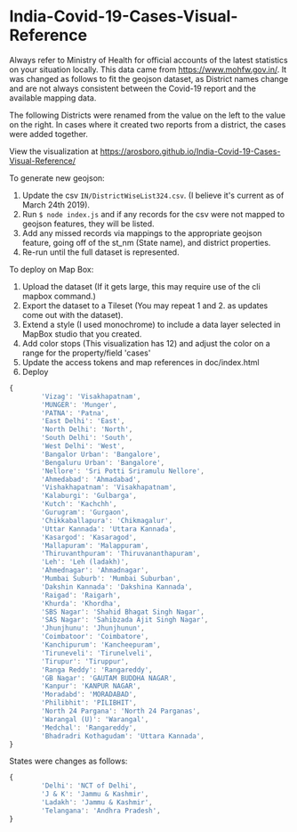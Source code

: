 # India-Covid-19-Cases-Visual-Reference

Always refer to Ministry of Health for official accounts of the latest statistics on your situation locally.
This data came from https://www.mohfw.gov.in/.  It was changed as follows to fit the geojson dataset, as District names change and are not always consistent between the Covid-19 report and the available mapping data.

The following Districts were renamed from the value on the left to the value on the right.  In cases where it created two reports from a district, the cases were added together.

View the visualization at https://arosboro.github.io/India-Covid-19-Cases-Visual-Reference/

To generate new geojson:
1. Update the csv `IN/DistrictWiseList324.csv`. (I believe it's current as of March 24th 2019).
2. Run `$ node index.js` and if any records for the csv were not mapped to geojson features, they will be listed.
3. Add any missed records via mappings to the appropriate geojson feature, going off of the st_nm (State name), and district properties.
3. Re-run until the full dataset is represented.

To deploy on Map Box:

1. Upload the dataset (If it gets large, this may require use of the cli mapbox command.)
2. Export the dataset to a Tileset (You may repeat 1 and 2. as updates come out with the dataset).
3. Extend a style (I used monochrome) to include a data layer selected in MapBox studio that you created.
4. Add color stops (This visualization has 12) and adjust the color on a range for the property/field 'cases'
5. Update the access tokens and map references in doc/index.html
6. Deploy


```javascript
{
        'Vizag': 'Visakhapatnam',
        'MUNGER': 'Munger',
        'PATNA': 'Patna',
        'East Delhi': 'East',
        'North Delhi': 'North',
        'South Delhi': 'South',
        'West Delhi': 'West',
        'Bangalor Urban': 'Bangalore',
        'Bengaluru Urban': 'Bangalore',
        'Nellore': 'Sri Potti Sriramulu Nellore',
        'Ahmedabad': 'Ahmadabad',
        'Vishakhapatnam': 'Visakhapatnam',
        'Kalaburgi': 'Gulbarga',
        'Kutch': 'Kachchh',
        'Gurugram': 'Gurgaon',
        'Chikkaballapura': 'Chikmagalur',
        'Uttar Kannada': 'Uttara Kannada',
        'Kasargod': 'Kasaragod',
        'Mallapuram': 'Malappuram',
        'Thiruvanthpuram': 'Thiruvananthapuram',
        'Leh': 'Leh (ladakh)',
        'Ahmednagar': 'Ahmadnagar',
        'Mumbai Suburb': 'Mumbai Suburban',
        'Dakshin Kannada': 'Dakshina Kannada',
        'Raigad': 'Raigarh',
        'Khurda': 'Khordha',
        'SBS Nagar': 'Shahid Bhagat Singh Nagar',
        'SAS Nagar': 'Sahibzada Ajit Singh Nagar',
        'Jhunjhunu': 'Jhunjhunun',
        'Coimbatoor': 'Coimbatore',
        'Kanchipurum': 'Kancheepuram',
        'Tiruneveli': 'Tirunelveli',
        'Tirupur': 'Tiruppur',
        'Ranga Reddy': 'Rangareddy',
        'GB Nagar': 'GAUTAM BUDDHA NAGAR',
        'Kanpur': 'KANPUR NAGAR',
        'Moradabd': 'MORADABAD',
        'Philibhit': 'PILIBHIT',
        'North 24 Pargana': 'North 24 Parganas',
        'Warangal (U)': 'Warangal',
        'Medchal': 'Rangareddy',
        'Bhadradri Kothagudam': 'Uttara Kannada',
}
```

States were changes as follows:

```javascript
{
        'Delhi': 'NCT of Delhi',
        'J & K': 'Jammu & Kashmir',
        'Ladakh': 'Jammu & Kashmir',
        'Telangana': 'Andhra Pradesh',
}
```
